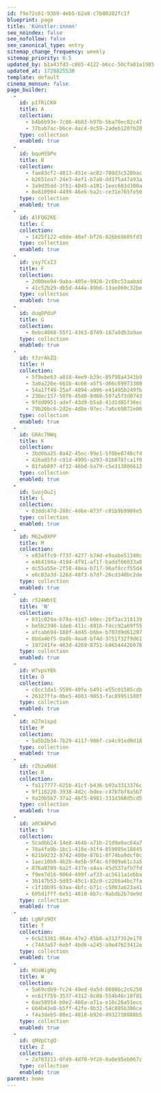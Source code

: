 ```yaml
---
id: f9e72c61-93b9-4eb5-b2a8-c7b80202fc1f
blueprint: page
title: 'Künstler:innen'
seo_noindex: false
seo_nofollow: false
seo_canonical_type: entry
sitemap_change_frequency: weekly
sitemap_priority: 0.5
updated_by: b1a43fd3-c865-4122-b6cc-50cfa81a1985
updated_at: 1728825530
template: default
cinema_monsun: false
page_builder:
  -
    id: pIfRiCK8
    title: A
    collection:
      - b4b6b93e-7c86-4b83-b97b-5ba70ec82c47
      - 37bab7ac-b6ce-4ac4-9c59-2adeb120fb20
    type: collection
    enabled: true
  -
    id: bquHS9Pe
    title: B
    collection:
      - fae83cf2-4013-451e-ac82-700d3c528bac
      - b2651ea7-24e3-4ef1-b7a0-dd175a47a93a
      - 3a9d35dd-3fb1-4045-a101-1eec603d300a
      - 0e810994-4499-46e6-ba2c-ce31e765fe50
    type: collection
    enabled: true
  -
    id: AlFQ62KE
    title: C
    collection:
      - 1425f122-e9de-40af-bf26-026b69605fd3
    type: collection
    enabled: true
  -
    id: ysy7CxI3
    title: F
    collection:
      - 2d00ee94-9aba-405e-9928-2c6bc53aabad
      - 41c52b29-db5d-444a-89b6-13ae069c32be
    type: collection
    enabled: true
  -
    id: duqDPduP
    title: G
    collection:
      - 0ebc4068-55f1-4363-8749-187a8db3a9ae
    type: collection
    enabled: true
  -
    id: tJzrAkZQ
    title: H
    collection:
      - 5f9ebe63-a818-4ee9-b39c-85f98a4343b9
      - 3a0a226e-661b-4c66-a5f5-d66c69973388
      - 54a17f49-25af-4094-a996-e41495b249fb
      - 230ec157-5076-45d0-8d68-597a5f3d0743
      - 9fdd0951-adef-43d9-b5a8-41d1d85f36ec
      - 79b26bc6-2d2e-4d8e-97ec-7a6c69872e06
    type: collection
    enabled: true
  -
    id: G6Ac7NWq
    title: K
    collection:
      - 3bd0ba25-8a42-45ec-99e1-5f0be8746cf4
      - 426a85fd-c91d-4995-a293-81b078fca1f0
      - 81fab807-4f32-46bd-ba79-c5e313806612
    type: collection
    enabled: true
  -
    id: SvojOu2j
    title: L
    collection:
      - 03ddc47d-280c-4d6e-873f-c01b9b9908e5
    type: collection
    enabled: true
  -
    id: M62w9XPP
    title: M
    collection:
      - e834ffc9-f737-4277-b74d-e9aabe51340c
      - e464194a-4194-4f91-af1f-baddf66033a8
      - dc55a55e-2f58-48ea-b717-96af8ccf55d4
      - e6c03a3d-126d-48f3-b7df-26cd340bc2de
    type: collection
    enabled: true
  -
    id: r52AWbtE
    title: 'N'
    collection:
      - 031c029a-b79a-41d7-b0ec-2bf3ac318139
      - be5b2398-1de0-411c-8916-fdcc92a69f55
      - afcab694-180f-4d45-b6be-b707d9d61297
      - 8bda46f5-0a8b-4aa8-bf4d-3751f32f9d61
      - 197241fe-463d-4269-8751-b46544426078
    type: collection
    enabled: true
  -
    id: W7vpsYBk
    title: O
    collection:
      - c8cc1da1-5599-40fe-b491-e55c01585cdb
      - 26327ffa-0be5-4603-9053-fac89951580f
    type: collection
    enabled: true
  -
    id: m27m1spd
    title: P
    collection:
      - 5a5b2b34-7b29-4117-906f-ca4c91ed0d18
    type: collection
    enabled: true
  -
    id: rZhzw0Ud
    title: R
    collection:
      - fa117777-625b-41cf-b436-b93a3313376c
      - 9f116228-3938-4d2c-bdee-c47b7bf8a5b7
      - 9a39b5b7-37a2-46f5-8981-331d368d5cd5
    type: collection
    enabled: true
  -
    id: a0CWAPwO
    title: S
    collection:
      - 5cadbb24-14e8-464b-a71b-21d9e0ac64a7
      - 78a4fa9b-1bc1-418e-91f4-859095e18045
      - 621b9232-8742-408e-87b1-8f74ba9dcf0c
      - 1aec10b8-4b2b-4e5b-9f4c-6f009a61c3a5
      - 076a9709-6a2f-437e-a4aa-45d537afb7fd
      - f9ee7d16-9064-499f-af33-ac5611a1ebba
      - 3b147b53-5d93-45c1-82c0-c2286a4bc7fa
      - c1f10b95-63aa-4bfc-b71c-c5003a623a41
      - 605d1fff-6e51-4810-8b7c-9abdb2b7de9d
    type: collection
    enabled: true
  -
    id: LgNFz9OY
    title: T
    collection:
      - 6cb23301-864e-47e2-85b8-a313f352e178
      - c7443a57-6ebf-4bd6-a245-a9e47623412e
    type: collection
    enabled: true
  -
    id: HUaWigNg
    title: W
    collection:
      - 5a69cdb9-fc24-49ed-9a5d-06086c2c6250
      - ec61f759-3537-4312-8c08-554b46c10f81
      - 6aa58954-b0e2-468a-a71a-e16c26a51ecc
      - 604b43e0-b5ff-42fe-9b32-54c805b306ce
      - f4a3deb5-88e1-4818-b926-4932738888b5
    type: collection
    enabled: true
  -
    id: qNVpCtgQ
    title: Z
    collection:
      - 2a783111-0fd9-4d70-9f20-8a0e95eb067c
    type: collection
    enabled: true
parent: home
---
```

